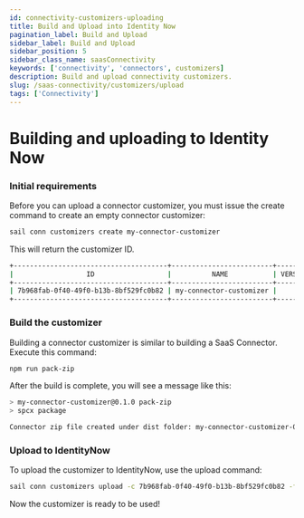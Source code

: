 ```yaml
---
id: connectivity-customizers-uploading
title: Build and Upload into Identity Now
pagination_label: Build and Upload
sidebar_label: Build and Upload
sidebar_position: 5
sidebar_class_name: saasConnectivity
keywords: ['connectivity', 'connectors', customizers]
description: Build and upload connectivity customizers.
slug: /saas-connectivity/customizers/upload
tags: ['Connectivity']
---
```


# Building and uploading to Identity Now

### Initial requirements

Before you can upload a connector customizer, you must issue the create command to create an empty connector customizer:

```bash
sail conn customizers create my-connector-customizer
```

This will return the customizer ID. 

```bash
+--------------------------------------+-------------------------+---------+
|                  ID                  |          NAME           | VERSION |
+--------------------------------------+-------------------------+---------+
| 7b968fab-0f40-49f0-b13b-8bf529fc0b82 | my-connector-customizer |         |
+--------------------------------------+-------------------------+---------+
```

### Build the customizer

Building a connector customizer is similar to building a SaaS Connector. Execute this command:

```bash
npm run pack-zip
```

After the build is complete, you will see a message like this:

```bash
> my-connector-customizer@0.1.0 pack-zip
> spcx package

Connector zip file created under dist folder: my-connector-customizer-0.1.0.zip
```

### Upload to IdentityNow

To upload the customizer to IdentityNow, use the upload command:

```bash
sail conn customizers upload -c 7b968fab-0f40-49f0-b13b-8bf529fc0b82 -f .\dist\my-connector-customizer-0.1.0.zip
```
Now the customizer is ready to be used!